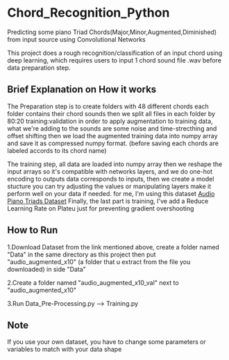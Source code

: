 # Chord_Recognition_Python

Predicting some piano Triad Chords(Major,Minor,Augmented,Diminished) from input source using Convolutional Networks 

This project does a rough recognition/classification of an input chord using deep learning, which requires users to input 1 chord sound file .wav before data preparation step.

## Brief Explanation on How it works

The Preparation step is to create folders with 48 different chords each folder contains their chord sounds then we split all files in each folder by 80:20 training:validation in order to apply augmentation to training data, what we're adding to the sounds are some noise and time-strecthing and offset shifting
then we load the augmented training data into numpy array and save it as compressed numpy format. (before saving each chords are labeled accords to its chord name)

The training step, all data are loaded into numpy array then we reshape the input arrays so it's compatible with networks layers, and we do one-hot encoding to outputs data corresponds to inputs, then we create a model stucture you can try adjusting the values or manipulating layers make it perform well on your data if needed. for me, I'm using this dataset [Audio Piano Triads Dataset](https://zenodo.org/record/4740877#.Yn-lluhByHt) Finally, the last part is training, I've add a Reduce Learning Rate on Plateu just for preventing gradient overshooting

## How to Run
1.Download Dataset from the link mentioned above, create a folder named "Data" in the same directory as this project then put "audio_augmented_x10" (a folder that u extract from the file you downloaded) in side "Data"

2.Create a folder named "audio_augmented_x10_val" next to "audio_augmented_x10"

3.Run Data_Pre-Processing.py --> Training.py

## Note
If you use your own dataset, you have to change some parameters or variables to match with your data shape
